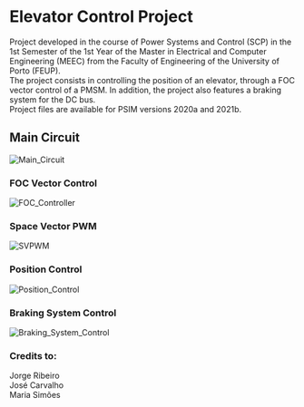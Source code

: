 # Elevator Control Project
Project developed in the course of Power Systems and Control (SCP) in the 1st Semester of the 1st Year of the Master in Electrical and Computer Engineering (MEEC) from the Faculty of Engineering of the University of Porto (FEUP).\
The project consists in controlling the position of an elevator, through a FOC vector control of a PMSM. In addition, the project also features a braking system for the DC bus.\
Project files are available for PSIM versions 2020a and 2021b.

## Main Circuit

![Main_Circuit](https://user-images.githubusercontent.com/109107004/221409194-8532658d-cc69-404c-a502-5cd107864cf3.PNG)

### FOC Vector Control

![FOC_Controller](https://user-images.githubusercontent.com/109107004/221409214-726ae603-ba59-4150-95d7-8feed609d1fc.PNG)

### Space Vector PWM

![SVPWM](https://user-images.githubusercontent.com/109107004/221409216-9ac82dd4-6e9a-4217-b1c7-26b9f5f560a8.PNG)

### Position Control

![Position_Control](https://user-images.githubusercontent.com/109107004/221409218-f1239ab5-72c7-4a8e-a22b-58ad4151a6c1.PNG)

### Braking System Control

![Braking_System_Control](https://user-images.githubusercontent.com/109107004/221409219-f7c139cb-15a1-486d-bd54-602890ca0df6.PNG)

### Credits to:
Jorge Ribeiro\
José Carvalho\
Maria Simões
